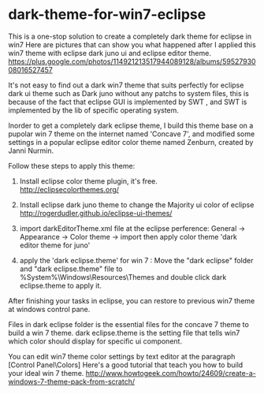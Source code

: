 dark-theme-for-win7-eclipse
===========================

This is a one-stop solution to create a completely dark theme for eclipse in win7
Here are pictures that can show you what happened after I applied this win7 theme with eclipse dark juno ui and eclipse editor theme.
https://plus.google.com/photos/114921213517944089128/albums/5952793008016527457


It's  not easy to find out a dark win7 theme that suits perfectly for eclipse dark ui theme such as Dark juno without any patchs to system files, this is because of the fact that eclipse GUI is implemented by SWT , and SWT is implemented by the lib of specific operating system.

Inorder to get a completely dark eclipse theme, 
I build this theme base on a pupolar win 7 theme on the internet named 'Concave 7',
and modified some settings in a popular eclipse editor color theme named Zenburn, created by Janni Nurmin.

Follow these steps to apply this theme:

1. Install eclipse color theme plugin, it's free.
http://eclipsecolorthemes.org/

2. Install eclipse dark juno theme to change the Majority ui color of eclipse
http://rogerdudler.github.io/eclipse-ui-themes/

3. import darkEditorTheme.xml file at the eclipse perference:
General -> Appearance -> Color theme -> import
then apply color theme 'dark editor theme for juno'

4. apply the 'dark eclipse.theme' for win 7 : 
Move the "dark eclipse" folder and "dark eclipse.theme" file to %System%\Windows\Resources\Themes
and double click dark eclipse.theme to apply it.

After finishing your tasks in eclipse, you can restore to previous win7 theme at windows control pane.

Files in dark eclipse folder is the essential files for the concave 7 theme to build a win 7 theme.
dark eclipse.theme is the setting file that tells win7 which color should display for specific ui component.

You can edit win7 theme color settings by text editor at the paragraph [Control Panel\Colors]
Here's a good tutorial that teach you how to build your ideal win 7 theme.
http://www.howtogeek.com/howto/24609/create-a-windows-7-theme-pack-from-scratch/
